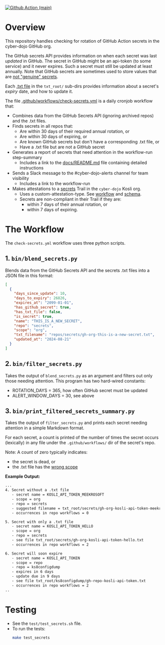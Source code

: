[![Github Action (main)](https://github.com/cyber-dojo/secrets/actions/workflows/check-secrets.yml/badge.svg?branch=main)](https://github.com/cyber-dojo/secrets/actions/workflows/check-secrets.yml)

# Overview

This repository handles checking for rotation of GitHub Action secrets in the cyber-dojo GitHub org.

The GitHub secrets API provides information on when each secret was last *updated* in GitHub.
The secret in GitHub might be an api-token (to some service) and it never expires. 
Such a secret must still be updated at least annually. Note that GitHub secrets are sometimes used to store values that are 
[not "genuine" secrets](https://github.com/kosli-dev/secrets/blob/main/docs/README.md#secrets-that-are-not-secrets).

Each [.txt file](https://github.com/cyber-dojo/secrets/tree/main/docs#secrets-scope-and-txt-filenames) in the `txt_root/` sub-dirs provides information about a secret's *expiry* date, and how to update it.

The file [.github/workflows/check-secrets.yml](.github/workflows/check-secrets.yml) is a daily cronjob workflow that:
- Combines data from the GitHub Secrets API (ignoring archived repos) and the .txt files.
- Finds secrets in all repos that:
   - Are within 30 days of their required annual rotation, or  
   - Are within 30 days of expiring, or
   - Are known GitHub secrets but don't have a corresponding .txt file, or
   - Have a .txt file but are not a GitHub secret
- Generates a report of secrets that need attention in the workflow-run step-summary
   - Includes a link to the [docs/README.md](docs/README.md) file containing detailed instructions
- Sends a Slack message to the #cyber-dojo-alerts channel for team visibility
   - Includes a link to the workflow-run
- Makes attestations to a [secrets](https://app.kosli.com/cyber-dojo/flows/secrets/trails/) Trail in the `cyber-dojo` Kosli org.
   - Uses a custom-attestation-type. See [workflow](.github/workflows/create-custom-attestation.yml)
     and [schema](docs/custom-attestation-type-schema.json).
   - Secrets are non-compliant in their Trail if they are:
     - within 7 days of their annual rotation, or
     - within 7 days of expiring.


# The Workflow

The `check-secrets.yml` workflow uses three python scripts.

## 1. `bin/blend_secrets.py`

Blends data from the GitHub Secrets API and the secrets .txt files into a JSON file in this format:

```json
[
  {
    "days_since_update": 10,
    "days_to_expiry": 26826,
    "expires_at": "2099-01-01",
    "has_github_secret": true,
    "has_txt_file": false,
    "is_secret": true,
    "name": "THIS_IS_A_NEW_SECRET",
    "repo": "secrets",
    "scope": "org", 
    "txt_filename": "repos/secrets/gh-org-this-is-a-new-secret.txt",
    "updated_at": "2024-08-21"
  }
]
```

## 2. `bin/filter_secrets.py`

Takes the output of `blend_secrets.py` as an argument and filters out only those needing attention.
This program has two hard-wired constants:
- ROTATION_DAYS = 365, how often GitHub secret must be updated 
- ALERT_WINDOW_DAYS = 30, see above

## 3. `bin/print_filtered_secrets_summary.py`

Takes the output of `filter_secrets.py` and prints each secret needing attention in a simple Markdown format.

For each secret, a count is printed of the number of times the secret
occurs (lexically) in any file under the `.github/workflows/` dir of the secret's repo.

Note: A count of zero typically indicates:
- the secret is dead, or 
- the .txt file has the [wrong scope](docs/README.md#incorrectly-scoped-txt-filenames) 

**Example Output:**

```txt
...
4. Secret without a .txt file
   - secret name = KOSLI_API_TOKEN_MEEKROSOFT
   - scope = org
   - repo = secrets
   - suggested filename = txt_root/secrets/gh-org-kosli-api-token-meekrosoft.txt
   - occurrences in repo workflows = 0   

5. Secret with only a .txt file
   - secret name = KOSLI_API_TOKEN_HELLO
   - scope = org
   - repo = secrets
   - see file txt_root/secrets/gh-org-kosli-api-token-hello.txt
   - occurrences in repo workflows = 2   

6. Secret will soon expire
   - secret name = KOSLI_API_TOKEN
   - scope = repo
   - repo = ks8configdump
   - expires in 6 days
   - update due in 9 days     
   - see file txt_root/ks8configdump/gh-repo-kosli-api-token.txt
   - occurrences in repo workflows = 2
..
```

# Testing

- See the `test/test_secrets.sh` file.
- To run the tests:
   ```bash
   make test_secrets
   ```
